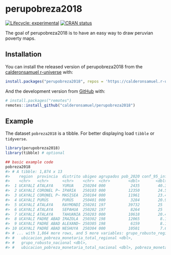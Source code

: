 
<!-- README.md is generated from README.Rmd. Please edit that file -->

# perupobreza2018

<!-- badges: start -->

[![Lifecycle:
experimental](https://img.shields.io/badge/lifecycle-experimental-orange.svg)](https://lifecycle.r-lib.org/articles/stages.html#experimental)
[![CRAN
status](https://www.r-pkg.org/badges/version/perupobreza2018)](https://CRAN.R-project.org/package=perupobreza2018)
<!-- badges: end -->

The goal of perupobreza2018 is to have an easy way to draw peruvian
poverty maps.

## Installation

You can install the released version of perupobreza2018 from the
[calderonsamuel r-universe](https://calderonsamuel.r-universe.dev/)
with:

``` r
install.packages("perupobreza2018", repos = 'https://calderonsamuel.r-universe.dev')
```

And the development version from [GitHub](https://github.com/) with:

``` r
# install.packages("remotes")
remotes::install_github("calderonsamuel/perupobreza2018")
```

## Example

The dataset `pobreza2018` is a tibble. For better displaying load
`tibble` or `tidyverse`.

``` r
library(perupobreza2018)
library(tibble) # optional

## basic example code
pobreza2018
#> # A tibble: 1,874 x 13
#>    region  provincia  distrito ubigeo agrupados pob_2020 conf_95_inf conf_95_sup
#>    <chr>   <chr>      <chr>    <chr>  <chr>        <dbl>       <dbl>       <dbl>
#>  1 UCAYALI ATALAYA    YURUA    250204 000           2435        40.3        65  
#>  2 UCAYALI CORONEL P~ IPARIA   250103 000          12350        24.5        42.9
#>  3 UCAYALI CORONEL P~ MASISEA  250104 000          11961        23.4        42.2
#>  4 UCAYALI PURÚS      PURÚS    250401 000           3284        20.9        43  
#>  5 UCAYALI ATALAYA    RAYMONDI 250201 197          39732        25          38.7
#>  6 UCAYALI ATALAYA    SEPAHUA  250202 197           8264        25          38.7
#>  7 UCAYALI ATALAYA    TAHUANIA 250203 000          10618        20.4        38.7
#>  8 UCAYALI PADRE ABAD IRAZOLA  250302 198          12065         8.1        17.7
#>  9 UCAYALI PADRE ABAD ALEXAND~ 250305 198           6159         8.1        17.7
#> 10 UCAYALI PADRE ABAD NESHUYA  250304 000          10501         7.6        16.3
#> # ... with 1,864 more rows, and 5 more variables: grupo_robusto_regional <dbl>,
#> #   ubicacion_pobreza_monetaria_total_regional <dbl>,
#> #   grupo_robusto_nacional <dbl>,
#> #   ubicacion_pobreza_monetaria_total_nacional <dbl>, pobreza_monetaria <dbl>
```
